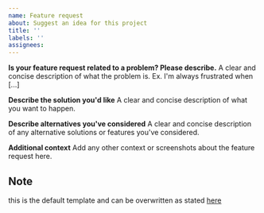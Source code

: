 ```yaml
---
name: Feature request
about: Suggest an idea for this project
title: ''
labels: ''
assignees:
---
```


**Is your feature request related to a problem? Please describe.**
A clear and concise description of what the problem is. Ex. I'm always frustrated when [...]

**Describe the solution you'd like**
A clear and concise description of what you want to happen.

**Describe alternatives you've considered**
A clear and concise description of any alternative solutions or features you've considered.

**Additional context**
Add any other context or screenshots about the feature request here.


## Note 
this is the default template and can be overwritten as stated [here](https://docs.github.com/en/communities/setting-up-your-project-for-healthy-contributions/creating-a-default-community-health-file)